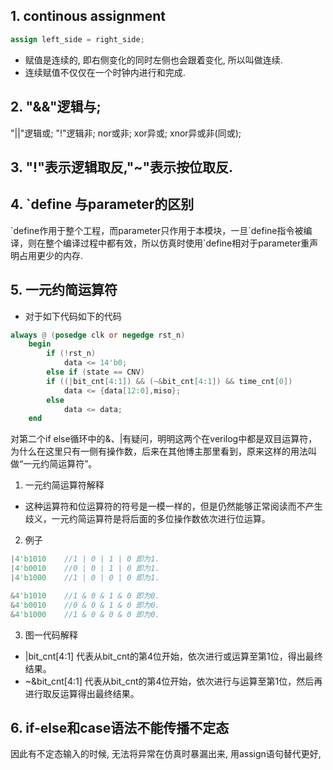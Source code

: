 ## 1. continous assignment
```verilog
assign left_side = right_side;
```
* 赋值是连续的, 即右侧变化的同时左侧也会跟着变化, 所以叫做连续.
* 连续赋值不仅仅在一个时钟内进行和完成.

## 2. "&&"逻辑与;
"||"逻辑或;
"!"逻辑非;
nor或非;
xor异或;
xnor异或非(同或);

## 3. "!"表示逻辑取反,"~"表示按位取反.

## 4. \`define 与parameter的区别
\`define作用于整个工程，而parameter只作用于本模块，一旦\`define指令被编译，则在整个编译过程中都有效，所以仿真时使用\`define相对于parameter重声明占用更少的内存.

## 5. 一元约简运算符
* 对于如下代码如下的代码
```verilog
always @ (posedge clk or negedge rst_n)
    begin
	    if (!rst_n)
		    data <= 14'b0;
    	else if (state == CNV)
	    if ((|bit_cnt[4:1]) && (~&bit_cnt[4:1]) && time_cnt[0])	
	    	data <= {data[12:0],miso};
	    else
			data <= data;
    end
```
对第二个if else循环中的&、|有疑问，明明这两个在verilog中都是双目运算符，为什么在这里只有一侧有操作数，后来在其他博主那里看到，原来这样的用法叫做“一元约简运算符”。

1. 一元约简运算符解释
* 这种运算符和位运算符的符号是一模一样的，但是仍然能够正常阅读而不产生歧义，一元约简运算符是将后面的多位操作数依次进行位运算。

2. 例子
```verilog
|4'b1010    //1 | 0 | 1 | 0 即为1.
|4'b0010    //0 | 0 | 1 | 0 即为1.
|4'b1000    //1 | 0 | 0 | 0 即为1.

&4'b1010    //1 & 0 & 1 & 0 即为0.
&4'b0010    //0 & 0 & 1 & 0 即为0.
&4'b1000    //1 & 0 & 0 & 0 即为0.
```
3. 图一代码解释
* |bit_cnt[4:1] 代表从bit_cnt的第4位开始，依次进行或运算至第1位，得出最终结果。
* ~&bit_cnt[4:1] 代表从bit_cnt的第4位开始，依次进行与运算至第1位，然后再进行取反运算得出最终结果。

## 6. if-else和case语法不能传播不定态
因此有不定态输入的时候, 无法将异常在仿真时暴漏出来, 用assign语句替代更好,